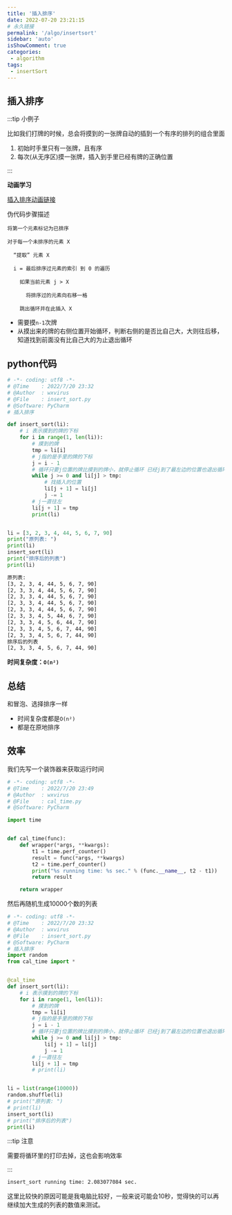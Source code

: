 ```yaml
---
title: '插入排序'
date: 2022-07-20 23:21:15
# 永久链接
permalink: '/algo/insertsort'
sidebar: 'auto'
isShowComment: true
categories:
 - algorithm
tags:
 - insertSort
---
```




## 插入排序

:::tip 小例子

比如我们打牌的时候，总会将摸到的一张牌自动的插到一个有序的排列的组合里面



1.   初始时手里只有一张牌，且有序
2.   每次(从无序区)摸一张牌，插入到手里已经有牌的正确位置

:::



**动画学习**

[插入排序动画链接](https://visualgo.net/zh/sorting)



伪代码步骤描述

```
将第一个元素标记为已排序

对于每一个未排序的元素 X

  “提取” 元素 X

  i = 最后排序过元素的索引 到 0 的遍历

    如果当前元素 j > X

      将排序过的元素向右移一格

    跳出循环并在此插入 X
```



-   需要摸`n-1`次牌
-   从摸出来的牌的右侧位置开始循环，判断右侧的是否比自己大，大则往后移，知道找到前面没有比自己大的为止退出循环



## python代码

```python
# -*- coding: utf8 -*-
# @Time    : 2022/7/20 23:32
# @Author  : wxvirus
# @File    : insert_sort.py
# @Software: PyCharm
# 插入排序

def insert_sort(li):
    # i 表示摸到的牌的下标
    for i in range(1, len(li)):
        # 摸到的牌
        tmp = li[i]
        # j指的是手里的牌的下标
        j = i - 1
        # 循环只要j位置的牌比摸到的牌小，就停止循环 已经j到了最左边的位置也退出循环
        while j >= 0 and li[j] > tmp:
            # 找插入的位置
            li[j + 1] = li[j]
            j -= 1
        # j一直往左
        li[j + 1] = tmp
        print(li)


li = [3, 2, 3, 4, 44, 5, 6, 7, 90]
print("原列表: ")
print(li)
insert_sort(li)
print("排序后的列表")
print(li)

```

```bash
原列表: 
[3, 2, 3, 4, 44, 5, 6, 7, 90]
[2, 3, 3, 4, 44, 5, 6, 7, 90]
[2, 3, 3, 4, 44, 5, 6, 7, 90]
[2, 3, 3, 4, 44, 5, 6, 7, 90]
[2, 3, 3, 4, 44, 5, 6, 7, 90]
[2, 3, 3, 4, 5, 44, 6, 7, 90]
[2, 3, 3, 4, 5, 6, 44, 7, 90]
[2, 3, 3, 4, 5, 6, 7, 44, 90]
[2, 3, 3, 4, 5, 6, 7, 44, 90]
排序后的列表
[2, 3, 3, 4, 5, 6, 7, 44, 90]
```



**时间复杂度：`O(n²)`**





## 总结

和冒泡、选择排序一样

-   时间复杂度都是`O(n²)`
-   都是在原地排序



## 效率

我们先写一个装饰器来获取运行时间

```python
# -*- coding: utf8 -*-
# @Time    : 2022/7/20 23:49
# @Author  : wxvirus
# @File    : cal_time.py
# @Software: PyCharm

import time


def cal_time(func):
    def wrapper(*args, **kwargs):
        t1 = time.perf_counter()
        result = func(*args, **kwargs)
        t2 = time.perf_counter()
        print("%s running time: %s sec." % (func.__name__, t2 - t1))
        return result

    return wrapper

```

然后再随机生成10000个数的列表

```python
# -*- coding: utf8 -*-
# @Time    : 2022/7/20 23:32
# @Author  : wxvirus
# @File    : insert_sort.py
# @Software: PyCharm
# 插入排序
import random
from cal_time import *


@cal_time
def insert_sort(li):
    # i 表示摸到的牌的下标
    for i in range(1, len(li)):
        # 摸到的牌
        tmp = li[i]
        # j指的是手里的牌的下标
        j = i - 1
        # 循环只要j位置的牌比摸到的牌小，就停止循环 已经j到了最左边的位置也退出循环
        while j >= 0 and li[j] > tmp:
            li[j + 1] = li[j]
            j -= 1
        # j一直往左
        li[j + 1] = tmp
        # print(li)


li = list(range(10000))
random.shuffle(li)
# print("原列表: ")
# print(li)
insert_sort(li)
# print("排序后的列表")
print(li)

```

:::tip 注意

需要将循环里的打印去掉，这也会影响效率

:::



```bash
insert_sort running time: 2.083077084 sec.
```

这里比较快的原因可能是我电脑比较好，一般来说可能会10秒，觉得快的可以再继续加大生成的列表的数值来测试。